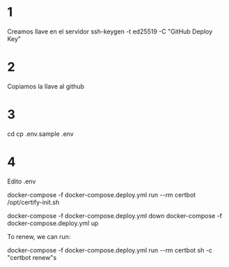 # 1
Creamos llave en el servidor
ssh-keygen -t ed25519 -C "GitHub Deploy Key"

# 2
Copiamos la llave al github

# 3
cd <directorio>
cp .env.sample .env

# 4
Edito .env


docker-compose -f docker-compose.deploy.yml run --rm certbot /opt/certify-init.sh



docker-compose -f docker-compose.deploy.yml down
docker-compose -f docker-compose.deploy.yml up

To renew, we can run:

docker-compose -f docker-compose.deploy.yml run --rm certbot sh -c "certbot renew"s
